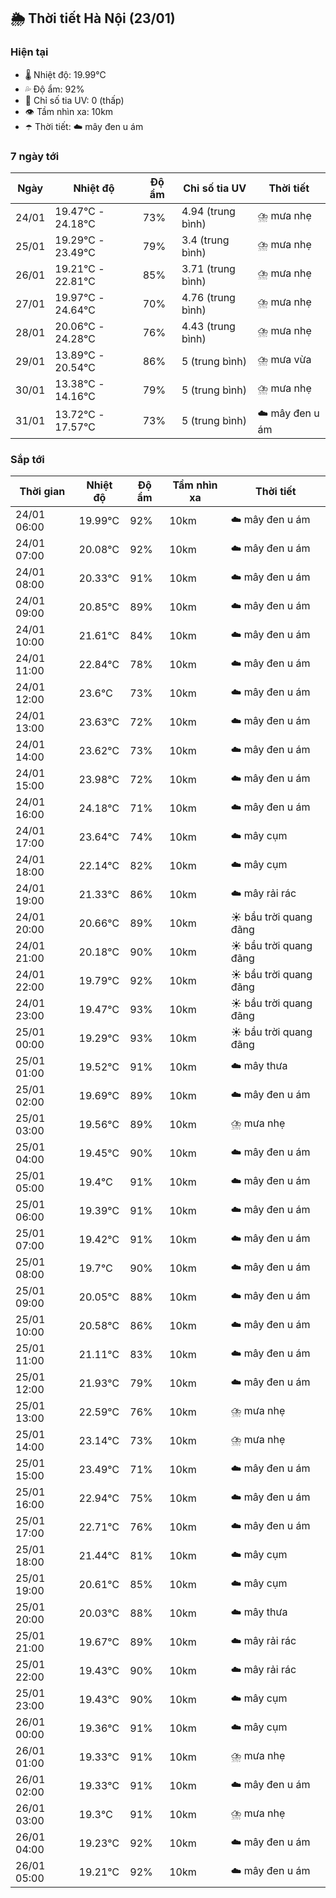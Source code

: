 ## 🌦️ Thời tiết Hà Nội (23/01)

### Hiện tại

- 🌡️ Nhiệt độ: 19.99℃
- 💦 Độ ẩm: 92%
- 🌟 Chỉ số tia UV: 0 (thấp)
- 👁️ Tầm nhìn xa: 10km
- ☂️ Thời tiết: ☁️ mây đen u ám

### 7 ngày tới

| Ngày | Nhiệt độ | Độ ẩm | Chỉ số tia UV | Thời tiết |
| --- | --- | --- | --- | --- |
| 24/01 | 19.47℃ - 24.18℃ | 73% | 4.94 (trung bình) | ⛈️ mưa nhẹ |
| 25/01 | 19.29℃ - 23.49℃ | 79% | 3.4 (trung bình) | ⛈️ mưa nhẹ |
| 26/01 | 19.21℃ - 22.81℃ | 85% | 3.71 (trung bình) | ⛈️ mưa nhẹ |
| 27/01 | 19.97℃ - 24.64℃ | 70% | 4.76 (trung bình) | ⛈️ mưa nhẹ |
| 28/01 | 20.06℃ - 24.28℃ | 76% | 4.43 (trung bình) | ⛈️ mưa nhẹ |
| 29/01 | 13.89℃ - 20.54℃ | 86% | 5 (trung bình) | ⛈️ mưa vừa |
| 30/01 | 13.38℃ - 14.16℃ | 79% | 5 (trung bình) | ⛈️ mưa nhẹ |
| 31/01 | 13.72℃ - 17.57℃ | 73% | 5 (trung bình) | ☁️ mây đen u ám |

### Sắp tới

| Thời gian | Nhiệt độ | Độ ẩm | Tầm nhìn xa | Thời tiết |
| --- | --- | --- | --- | --- |
| 24/01 06:00 | 19.99℃ | 92% | 10km | ☁️ mây đen u ám |
| 24/01 07:00 | 20.08℃ | 92% | 10km | ☁️ mây đen u ám |
| 24/01 08:00 | 20.33℃ | 91% | 10km | ☁️ mây đen u ám |
| 24/01 09:00 | 20.85℃ | 89% | 10km | ☁️ mây đen u ám |
| 24/01 10:00 | 21.61℃ | 84% | 10km | ☁️ mây đen u ám |
| 24/01 11:00 | 22.84℃ | 78% | 10km | ☁️ mây đen u ám |
| 24/01 12:00 | 23.6℃ | 73% | 10km | ☁️ mây đen u ám |
| 24/01 13:00 | 23.63℃ | 72% | 10km | ☁️ mây đen u ám |
| 24/01 14:00 | 23.62℃ | 73% | 10km | ☁️ mây đen u ám |
| 24/01 15:00 | 23.98℃ | 72% | 10km | ☁️ mây đen u ám |
| 24/01 16:00 | 24.18℃ | 71% | 10km | ☁️ mây đen u ám |
| 24/01 17:00 | 23.64℃ | 74% | 10km | ☁️ mây cụm |
| 24/01 18:00 | 22.14℃ | 82% | 10km | ☁️ mây cụm |
| 24/01 19:00 | 21.33℃ | 86% | 10km | ☁️ mây rải rác |
| 24/01 20:00 | 20.66℃ | 89% | 10km | ☀️ bầu trời quang đãng |
| 24/01 21:00 | 20.18℃ | 90% | 10km | ☀️ bầu trời quang đãng |
| 24/01 22:00 | 19.79℃ | 92% | 10km | ☀️ bầu trời quang đãng |
| 24/01 23:00 | 19.47℃ | 93% | 10km | ☀️ bầu trời quang đãng |
| 25/01 00:00 | 19.29℃ | 93% | 10km | ☀️ bầu trời quang đãng |
| 25/01 01:00 | 19.52℃ | 91% | 10km | ☁️ mây thưa |
| 25/01 02:00 | 19.69℃ | 89% | 10km | ☁️ mây đen u ám |
| 25/01 03:00 | 19.56℃ | 89% | 10km | ⛈️ mưa nhẹ |
| 25/01 04:00 | 19.45℃ | 90% | 10km | ☁️ mây đen u ám |
| 25/01 05:00 | 19.4℃ | 91% | 10km | ☁️ mây đen u ám |
| 25/01 06:00 | 19.39℃ | 91% | 10km | ☁️ mây đen u ám |
| 25/01 07:00 | 19.42℃ | 91% | 10km | ☁️ mây đen u ám |
| 25/01 08:00 | 19.7℃ | 90% | 10km | ☁️ mây đen u ám |
| 25/01 09:00 | 20.05℃ | 88% | 10km | ☁️ mây đen u ám |
| 25/01 10:00 | 20.58℃ | 86% | 10km | ☁️ mây đen u ám |
| 25/01 11:00 | 21.11℃ | 83% | 10km | ☁️ mây đen u ám |
| 25/01 12:00 | 21.93℃ | 79% | 10km | ☁️ mây đen u ám |
| 25/01 13:00 | 22.59℃ | 76% | 10km | ⛈️ mưa nhẹ |
| 25/01 14:00 | 23.14℃ | 73% | 10km | ⛈️ mưa nhẹ |
| 25/01 15:00 | 23.49℃ | 71% | 10km | ☁️ mây đen u ám |
| 25/01 16:00 | 22.94℃ | 75% | 10km | ☁️ mây đen u ám |
| 25/01 17:00 | 22.71℃ | 76% | 10km | ☁️ mây đen u ám |
| 25/01 18:00 | 21.44℃ | 81% | 10km | ☁️ mây cụm |
| 25/01 19:00 | 20.61℃ | 85% | 10km | ☁️ mây cụm |
| 25/01 20:00 | 20.03℃ | 88% | 10km | ☁️ mây thưa |
| 25/01 21:00 | 19.67℃ | 89% | 10km | ☁️ mây rải rác |
| 25/01 22:00 | 19.43℃ | 90% | 10km | ☁️ mây rải rác |
| 25/01 23:00 | 19.43℃ | 90% | 10km | ☁️ mây cụm |
| 26/01 00:00 | 19.36℃ | 91% | 10km | ☁️ mây cụm |
| 26/01 01:00 | 19.33℃ | 91% | 10km | ⛈️ mưa nhẹ |
| 26/01 02:00 | 19.33℃ | 91% | 10km | ☁️ mây đen u ám |
| 26/01 03:00 | 19.3℃ | 91% | 10km | ⛈️ mưa nhẹ |
| 26/01 04:00 | 19.23℃ | 92% | 10km | ☁️ mây đen u ám |
| 26/01 05:00 | 19.21℃ | 92% | 10km | ☁️ mây đen u ám |
